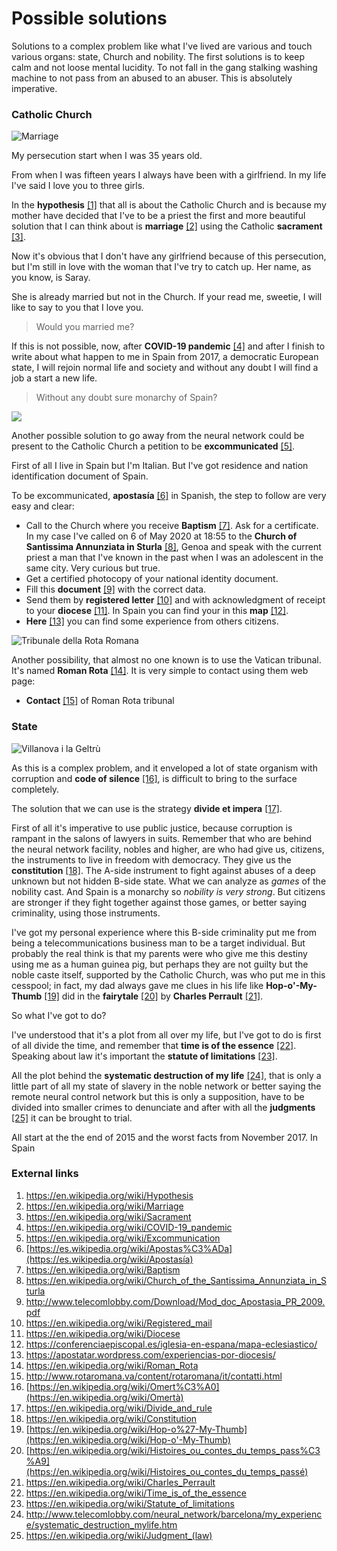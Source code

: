 # Possible solutions

Solutions to a complex problem like what I've lived are various and touch various organs: state, Church and nobility. The first solutions is to keep calm and not loose mental lucidity. To not fall in the gang stalking washing machine to not pass from an abused to an abuser. This is absolutely imperative.

### Catholic Church

![Marriage](http://telecomlobby.com/Images/cropped-wedding-in-rome-amanda-and-salvatore.jpg)

My persecution start when I was 35 years old. 

From when I was fifteen years I always have been with a girlfriend. In my life I've said I love you to three girls.

In the **hypothesis** [[1]](https://en.wikipedia.org/wiki/Hypothesis) that all is about the Catholic Church and is because my mother have decided that I've to be a priest the first and more beautiful solution that I can think about is **marriage** [[2]](https://en.wikipedia.org/wiki/Marriage) using the Catholic **sacrament** [[3]](https://en.wikipedia.org/wiki/Sacrament). 

Now it's obvious that I don't have any girlfriend because of this persecution, but I'm still in love with the woman that I've try to catch up. Her name, as you know, is Saray.

She is already married but not in the Church. If your read me, sweetie, I will like to say to you that I love you. 

> Would you married me?

If this is not possible, now, after **COVID-19 pandemic** [[4]](https://en.wikipedia.org/wiki/COVID-19_pandemic) and after I finish to write about what happen to me in Spain from 2017, a democratic European state, I will rejoin normal life and society and without any doubt I will find a job a start a new life. 

> Without any doubt sure monarchy of Spain?

![](http://telecomlobby.com/Images/Threat_of_excommunication_to_thieves_of_books_in_the_library_of_the_university_of_Salamanca_(Spain).jpg)

Another possible solution to go away from the neural network could be present to the Catholic Church a petition to be **excommunicated** [[5]](https://en.wikipedia.org/wiki/Excommunication). 

First of all I live in Spain but I'm Italian. But I've got  residence and nation identification document of Spain. 

To be excommunicated, **apostasía** [[6]](https://es.wikipedia.org/wiki/Apostas%C3%ADa) in Spanish, the step to follow are very easy and clear:

- Call to the Church where you receive **Baptism** [[7]](https://en.wikipedia.org/wiki/Baptism). Ask for a certificate. In my case I've called  on 6 of May 2020 at 18:55 to the **Church of Santissima Annunziata in Sturla** [[8]](https://en.wikipedia.org/wiki/Church_of_the_Santissima_Annunziata_in_Sturla), Genoa and speak with the current priest a man that I've known in the past when I was an adolescent in the same city. Very curious but true.
- Get a certified photocopy of your national identity document.
- Fill this **document** [[9]](http://www.telecomlobby.com/Download/Mod_doc_Apostasia_PR_2009.pdf) with the correct data.
- Send them by **registered letter** [[10]](https://en.wikipedia.org/wiki/Registered_mail) and with acknowledgment of receipt to your **diocese** [[11]](https://en.wikipedia.org/wiki/Diocese). In Spain you can find your in this **map** [[12]](https://conferenciaepiscopal.es/iglesia-en-espana/mapa-eclesiastico/).
- **Here** [[13]](https://apostatar.wordpress.com/experiencias-por-diocesis/) you can find some experience from others citizens. 

![Tribunale della Rota Romana](http://telecomlobby.com/Images/1371457330772.png)

Another possibility, that almost no one known is to use the Vatican tribunal. It's named **Roman Rota** [[14]](https://en.wikipedia.org/wiki/Roman_Rota). It is very simple to contact using them web page:

- **Contact** [[15]](http://www.rotaromana.va/content/rotaromana/it/contatti.html) of Roman Rota tribunal

### State 

![Villanova i la Geltrù](http://telecomlobby.com/Images/H_3213201_20170519164025-kN2C--656x437@LaVanguardia-Web.jpg)

As this is a complex problem, and it enveloped a lot of state organism with corruption and **code of silence** [[16]](https://en.wikipedia.org/wiki/Omert%C3%A0), is difficult to bring to the surface completely. 

The solution that we can use is the strategy **divide et impera** [[17]](https://en.wikipedia.org/wiki/Divide_and_rule).

First of all it's imperative to use public justice, because corruption is rampant in the salons of lawyers in suits. Remember that who are behind the neural network facility, nobles and higher, are who had give us, citizens, the instruments to live in freedom with democracy. They give us the **constitution** [[18]](https://en.wikipedia.org/wiki/Constitution). The A-side instrument to fight against abuses of a deep unknown but not hidden B-side state. What we can analyze as *games* of the nobility cast. And Spain is a monarchy so *nobility is very strong*. But citizens are stronger if they fight together against those games, or better saying criminality, using those instruments.

I've got my personal experience where this B-side criminality put me from being a telecommunications business man to be a target individual. But probably the real think is that my parents were who give me this destiny using me as a human guinea pig, but perhaps they are not guilty but the noble caste itself, supported by the Catholic Church, was who put me in this cesspool; in fact, my dad always gave me clues in his life like **Hop-o'-My-Thumb** [[19]](https://en.wikipedia.org/wiki/Hop-o%27-My-Thumb) did in the **fairytale** [[20]](https://en.wikipedia.org/wiki/Histoires_ou_contes_du_temps_pass%C3%A9) by **Charles Perrault** [[21]](https://en.wikipedia.org/wiki/Charles_Perrault).

So what I've got to do? 

I've understood that it's a plot from all over my life, but I've got to do is first of all divide the time, and remember that **time is of the essence** [[22]](https://en.wikipedia.org/wiki/Time_is_of_the_essence). Speaking about law it's important the **statute of limitations** [[23]](https://en.wikipedia.org/wiki/Statute_of_limitations).

All the plot behind the **systematic destruction of my life** [[24]](http://www.telecomlobby.com/neural_network/barcelona/my_experience/systematic_destruction_mylife.htm), that is only a little part of all my state of slavery in the noble network or better saying the remote neural control network but this is only a supposition, have to be divided into smaller crimes to denunciate and after with all the **judgments** [[25]](https://en.wikipedia.org/wiki/Judgment_(law)) it can be brought to trial. 

All start at the the end of 2015 and the worst facts from November 2017. In Spain 



### External links

1. https://en.wikipedia.org/wiki/Hypothesis
2. https://en.wikipedia.org/wiki/Marriage
3. https://en.wikipedia.org/wiki/Sacrament
4. https://en.wikipedia.org/wiki/COVID-19_pandemic
5. https://en.wikipedia.org/wiki/Excommunication
6. [https://es.wikipedia.org/wiki/Apostas%C3%ADa](https://es.wikipedia.org/wiki/Apostasía)
7. https://en.wikipedia.org/wiki/Baptism
8. https://en.wikipedia.org/wiki/Church_of_the_Santissima_Annunziata_in_Sturla
9. http://www.telecomlobby.com/Download/Mod_doc_Apostasia_PR_2009.pdf
10. https://en.wikipedia.org/wiki/Registered_mail
11. https://en.wikipedia.org/wiki/Diocese
12. https://conferenciaepiscopal.es/iglesia-en-espana/mapa-eclesiastico/
13. https://apostatar.wordpress.com/experiencias-por-diocesis/
14. https://en.wikipedia.org/wiki/Roman_Rota
15. http://www.rotaromana.va/content/rotaromana/it/contatti.html
16. [https://en.wikipedia.org/wiki/Omert%C3%A0](https://en.wikipedia.org/wiki/Omertà)
17. https://en.wikipedia.org/wiki/Divide_and_rule
18. https://en.wikipedia.org/wiki/Constitution
19. [https://en.wikipedia.org/wiki/Hop-o%27-My-Thumb](https://en.wikipedia.org/wiki/Hop-o'-My-Thumb)
20. [https://en.wikipedia.org/wiki/Histoires_ou_contes_du_temps_pass%C3%A9](https://en.wikipedia.org/wiki/Histoires_ou_contes_du_temps_passé)
21. https://en.wikipedia.org/wiki/Charles_Perrault
22. https://en.wikipedia.org/wiki/Time_is_of_the_essence
23. https://en.wikipedia.org/wiki/Statute_of_limitations
24. http://www.telecomlobby.com/neural_network/barcelona/my_experience/systematic_destruction_mylife.htm
25. https://en.wikipedia.org/wiki/Judgment_(law)